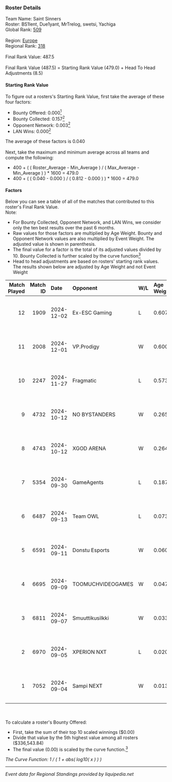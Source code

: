 ### Roster Details<br />
Team Name: Saint Sinners<br />
Roster: BS1lent, Due1yant, MrTrelog, swetsi, Yachiga<br />
Global Rank: [509](../../standings_global_2025_03_01.md)<br />
<br />
Region: [Europe]( ../../standings_europe_2025_03_01.md)<br />
Regional Rank: [318]( ../../standings_europe_2025_03_01.md)<br />
<br />
Final Rank Value:  487.5<br />
<br />
Final Rank Value (487.5) = Starting Rank Value (479.0) + Head To Head Adjustments (8.5)<br />

#### Starting Rank Value<br />
To figure out a rosters's Starting Rank Value, first take the average of these four factors:<br />
- Bounty Offered: 0.000[<sup>1</sup>](#table2)
- Bounty Collected: 0.157[<sup>2</sup>](#table1)
- Opponent Network: 0.003[<sup>2</sup>](#table1)
- LAN Wins: 0.000[<sup>2</sup>](#table1)

The average of these factors is 0.040<br />
<br />
Next, take the maximum and minimum average across all teams and compute the following:<br />
- 400 + ( ( Roster_Average - Min_Average ) / ( Max_Average - Min_Average ) ) * 1600 = 479.0
- 400 + ( ( 0.040 - 0.000 ) / ( 0.812 - 0.000 ) ) * 1600 = 479.0


#### Factors<br />
Below you can see a table of all of the matches that contributed to this roster's Final Rank Value.<br />
Note:<br />

- For Bounty Collected, Opponent Network, and LAN Wins, we consider only the ten best results over the past 6 months.
- Raw values for those factors are multiplied by Age Weight. Bounty and Opponent Network values are also multiplied by Event Weight. The adjusted value is shown in parenthesis.
- The final value for a factor is the total of its adjusted values divided by 10. Bounty Collected is further scaled by the curve function[<sup>3</sup>](#curveFunction)
- Head to head adjustments are based on rosters' starting rank values. The results shown below are adjusted by Age Weight and not Event Weight
<span id="table1"></span><br />


| Match Played | Match ID | Date       | Opponent          | W/L | Age Weight | Event Weight | Bounty Collected | Opponent Network | LAN Wins  | H2H Adj. | Roster                                        |
| -: | -: | :- | :- | :- | :- | :- | :- | :- | :- | -: | :- |
|           12 |     1909 | 2024-12-02 | Ex-ESC Gaming     | L   | 0.607      | -            | -                | -                | -         |    -4.82 | BS1lent, Due1yant, MrTrelog, swetsi, Yachiga  |
|           11 |     2008 | 2024-12-01 | VP.Prodigy        | W   | 0.600      | 0.333        | 0.000 (0.000)    | 0.132 (0.026)    | 0 (0.000) |    11.55 | BS1lent, Due1yant, MrTrelog, swetsi, Yachiga  |
|           10 |     2247 | 2024-11-27 | Fragmatic         | L   | 0.573      | -            | -                | -                | -         |    -7.08 | BS1lent, Due1yant, MrTrelog, swetsi, Yachiga  |
|            9 |     4732 | 2024-10-12 | NO BYSTANDERS     | W   | 0.265      | 0.143        | 0.000 (0.000)    | 0.020 (0.001)    | 0 (0.000) |     4.30 | BS1lent, Due1yant, MrTrelog, swetsi, Yachiga  |
|            8 |     4743 | 2024-10-12 | XGOD ARENA        | W   | 0.264      | 0.143        | 0.000 (0.000)    | 0.043 (0.002)    | 0 (0.000) |     5.42 | BS1lent, Due1yant, MrTrelog, swetsi, Yachiga  |
|            7 |     5354 | 2024-09-30 | GameAgents        | L   | 0.187      | -            | -                | -                | -         |    -1.99 | BS1lent, Due1yant, MrTrelog, swetsi, Yachiga  |
|            6 |     6487 | 2024-09-13 | Team OWL          | L   | 0.073      | -            | -                | -                | -         |    -1.17 | em0em044ka, MrTrelog, Sa1nTy, swetsi, Yachiga |
|            5 |     6591 | 2024-09-11 | Donstu Esports    | W   | 0.060      | 0.333        | 0.000 (0.000)    | 0.174 (0.003)    | 0 (0.000) |     0.98 | em0em044ka, MrTrelog, Sa1nTy, swetsi, Yachiga |
|            4 |     6695 | 2024-09-09 | TOOMUCHVIDEOGAMES | W   | 0.047      | 0.333        | 0.000 (0.000)    | 0.002 (0.000)    | 0 (0.000) |     0.72 | em0em044ka, MrTrelog, Sa1nTy, swetsi, Yachiga |
|            3 |     6811 | 2024-09-07 | Smuuttikusilkki   | W   | 0.033      | 0.333        | 0.000 (0.000)    | 0.052 (0.001)    | 0 (0.000) |     0.52 | em0em044ka, MrTrelog, Sa1nTy, swetsi, Yachiga |
|            2 |     6970 | 2024-09-05 | XPERION NXT       | L   | 0.020      | -            | -                | -                | -         |    -0.18 | em0em044ka, MrTrelog, Sa1nTy, swetsi, Yachiga |
|            1 |     7052 | 2024-09-04 | Sampi NEXT        | W   | 0.013      | 0.333        | 0.000 (0.000)    | 0.022 (0.000)    | 0 (0.000) |     0.22 | em0em044ka, MrTrelog, Sa1nTy, swetsi, Yachiga |

<br />
<span id="table2"></span><br />
To calculate a roster's Bounty Offered:<br />

- First, take the sum of their top 10 scaled winnings ($0.00)
- Divide that value by the 5th highest value among all rosters ($336,543.84)
- The final value (0.00) is scaled by the curve function.[<sup>3</sup>](#curveFunction)

<span id="curveFunction"></span>_The Curve Function: 1 / ( 1 + abs( log10( x ) ) )_<br />

---
_Event data for Regional Standings provided by liquipedia.net_<br />
